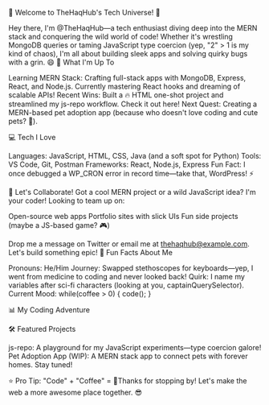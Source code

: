 👋 Welcome to TheHaqHub's Tech Universe! 🚀

Hey there, I'm @TheHaqHub—a tech enthusiast diving deep into the MERN stack and conquering the wild world of code! Whether it's wrestling MongoDB queries or taming JavaScript type coercion (yep, "2" > 1 is my kind of chaos), I'm all about building sleek apps and solving quirky bugs with a grin. 😄
🌟 What I'm Up To

Learning MERN Stack: Crafting full-stack apps with MongoDB, Express, React, and Node.js. Currently mastering React hooks and dreaming of scalable APIs!
Recent Wins: Built a 🔥 HTML one-shot project and streamlined my js-repo workflow. Check it out here!
Next Quest: Creating a MERN-based pet adoption app (because who doesn't love coding and cute pets? 🐶).

💻 Tech I Love

Languages: JavaScript, HTML, CSS, Java (and a soft spot for Python)
Tools: VS Code, Git, Postman
Frameworks: React, Node.js, Express
Fun Fact: I once debugged a WP_CRON error in record time—take that, WordPress! ⚡

🤝 Let's Collaborate!
Got a cool MERN project or a wild JavaScript idea? I'm your coder! Looking to team up on:

Open-source web apps
Portfolio sites with slick UIs
Fun side projects (maybe a JS-based game? 🎮)

Drop me a message on Twitter or email me at thehaqhub@example.com. Let's build something epic!
🎉 Fun Facts About Me

Pronouns: He/Him
Journey: Swapped stethoscopes for keyboards—yep, I went from medicine to coding and never looked back!
Quirk: I name my variables after sci-fi characters (looking at you, captainQuerySelector).
Current Mood: while(coffee > 0) { code(); }

📊 My Coding Adventure

🛠️ Featured Projects

js-repo: A playground for my JavaScript experiments—type coercion galore!
Pet Adoption App (WIP): A MERN stack app to connect pets with forever homes. Stay tuned!


⭐ Pro Tip: "Code" + "Coffee" = 🚀Thanks for stopping by! Let's make the web a more awesome place together. 😎


<!---
TheHaqHub/TheHaqHub is a ✨ special ✨ repository because its `README.md` (this file) appears on your GitHub profile.
You can click the Preview link to take a look at your changes.
--->
